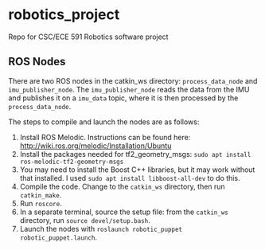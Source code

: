 # robotics\_project
Repo for CSC/ECE 591 Robotics software project

## ROS Nodes
There are two ROS nodes in the catkin_ws directory: `process_data_node` and `imu_publisher_node`. The `imu_publisher_node` reads the data from the IMU and publishes it on a `imu_data` topic, where it is then processed by the `process_data_node`.

The steps to compile and launch the nodes are as follows:

1. Install ROS Melodic. Instructions can be found here: http://wiki.ros.org/melodic/Installation/Ubuntu
2. Install the packages needed for tf2_geometry_msgs: `sudo apt install ros-melodic-tf2-geometry-msgs`
3. You may need to install the Boost C++ libraries, but it may work without that installed. I used `sudo apt install libboost-all-dev` to do this.
4. Compile the code. Change to the `catkin_ws` directory, then run `catkin_make`.
5. Run `roscore`.
6. In a separate terminal, source the setup file: from the `catkin_ws` directory, run `source devel/setup.bash`.
7. Launch the nodes with `roslaunch robotic_puppet robotic_puppet.launch`.
